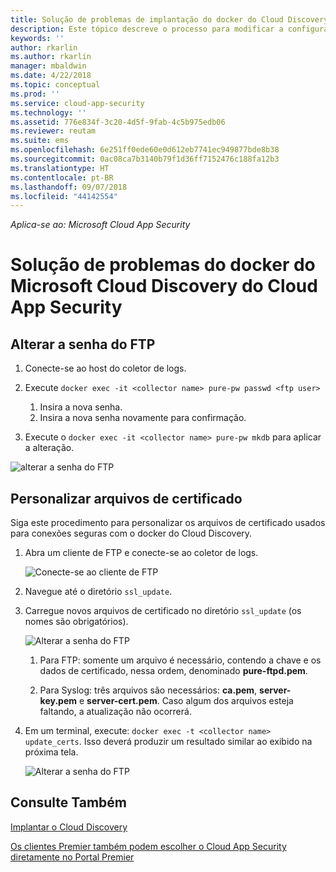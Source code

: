 ```yaml
---
title: Solução de problemas de implantação do docker do Cloud Discovery | Microsoft Docs
description: Este tópico descreve o processo para modificar a configuração do docker do Cloud Discovery do Cloud App Security.
keywords: ''
author: rkarlin
ms.author: rkarlin
manager: mbaldwin
ms.date: 4/22/2018
ms.topic: conceptual
ms.prod: ''
ms.service: cloud-app-security
ms.technology: ''
ms.assetid: 776e834f-3c20-4d5f-9fab-4c5b975edb06
ms.reviewer: reutam
ms.suite: ems
ms.openlocfilehash: 6e251ff0ede60e0d612eb7741ec949877bde8b38
ms.sourcegitcommit: 0ac08ca7b3140b79f1d36ff7152476c188fa12b3
ms.translationtype: HT
ms.contentlocale: pt-BR
ms.lasthandoff: 09/07/2018
ms.locfileid: "44142554"
---
```

*Aplica-se ao: Microsoft Cloud App Security*

# <a name="troubleshooting-the-microsoft-cloud-app-security-cloud-discovery-docker"></a>Solução de problemas do docker do Microsoft Cloud Discovery do Cloud App Security

## <a name="changing-the-ftp-password"></a>Alterar a senha do FTP


1. Conecte-se ao host do coletor de logs.

2.  Execute `docker exec -it <collector name> pure-pw passwd <ftp user>`

    1. Insira a nova senha.
    2. Insira a nova senha novamente para confirmação.
 
3.  Execute o `docker exec -it <collector name> pure-pw mkdb` para aplicar a alteração.


  ![alterar a senha do FTP](./media/ftp-connect.png)

## <a name="customize-certificate-files"></a>Personalizar arquivos de certificado

Siga este procedimento para personalizar os arquivos de certificado usados para conexões seguras com o docker do Cloud Discovery.

1. Abra um cliente de FTP e conecte-se ao coletor de logs.

   ![Conecte-se ao cliente de FTP](./media/ftp-connect.png)

2. Navegue até o diretório `ssl_update`.
3. Carregue novos arquivos de certificado no diretório `ssl_update` (os nomes são obrigatórios).

   ![Alterar a senha do FTP](./media/new-certs.png)

   1.  Para FTP: somente um arquivo é necessário, contendo a chave e os dados de certificado, nessa ordem, denominado **pure-ftpd.pem**.
    
   2.  Para Syslog: três arquivos são necessários: **ca.pem**, **server-key.pem** e **server-cert.pem**. Caso algum dos arquivos esteja faltando, a atualização não ocorrerá.

4. Em um terminal, execute: `docker exec -t <collector name> update_certs`. Isso deverá produzir um resultado similar ao exibido na próxima tela.

   ![Alterar a senha do FTP](./media/update-certs.png)

## <a name="see-also"></a>Consulte Também
[Implantar o Cloud Discovery](set-up-cloud-discovery.md)

[Os clientes Premier também podem escolher o Cloud App Security diretamente no Portal Premier](https://premier.microsoft.com/)

